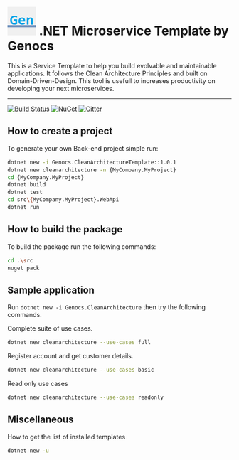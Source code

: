 ![Clean Architecture Template](https://raw.githubusercontent.com/genocs/clean-architecture-template/master/images/genocs-icon.png) .NET Microservice Template by Genocs
=========
This is a Service Template to help you build evolvable and maintainable applications.
It follows the Clean Architecture Principles and built on Domain-Driven-Design.
This tool is usefull to increases productivity on developing your next microservices.

----
[![Build Status](https://travis-ci.com/genocs/clean-architecture-template.svg?branch=master)](https://travis-ci.com/genocs/clean-architecture-template) <a href="https://www.nuget.org/packages/Genocs.CleanArchitectureTemplate/" rel="Genocs.CleanCode">![NuGet](https://buildstats.info/nuget/genocs.cleanarchitecturetemplate)</a> [![Gitter](https://img.shields.io/badge/chat-on%20gitter-blue.svg)](https://gitter.im/genocs/)

## How to create a project

To generate your own Back-end project simple run:

```sh
dotnet new -i Genocs.CleanArchitectureTemplate::1.0.1
dotnet new cleanarchitecture -n {MyCompany.MyProject}
cd {MyCompany.MyProject}
dotnet build
dotnet test
cd src\{MyCompany.MyProject}.WebApi
dotnet run
```


## How to build the package

To build the package run the following commands:

```sh
cd .\src
nuget pack 
```



## Sample application

Run `dotnet new -i Genocs.CleanArchitecture` then try the following commands.

Complete suite of use cases.

```sh
dotnet new cleanarchitecture --use-cases full
```

Register account and get customer details.

```sh
dotnet new cleanarchitecture --use-cases basic
```

Read only use cases

```sh
dotnet new cleanarchitecture --use-cases readonly
```



## Miscellaneous

How to get the list of installed templates

```sh
dotnet new -u
```
